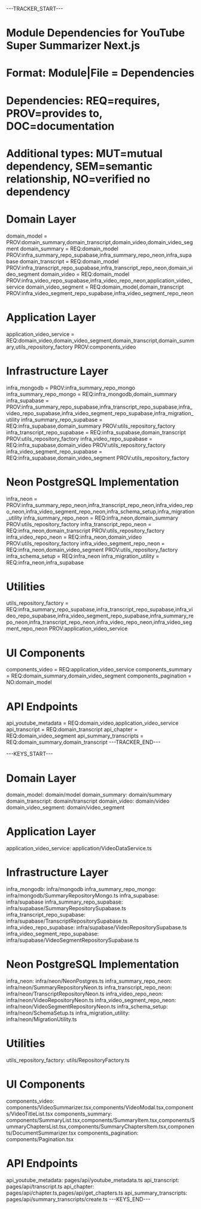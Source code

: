 ---TRACKER_START---
# Module Dependencies for YouTube Super Summarizer Next.js
# Format: Module|File = Dependencies
# Dependencies: REQ=requires, PROV=provides to, DOC=documentation
# Additional types: MUT=mutual dependency, SEM=semantic relationship, NO=verified no dependency

# Domain Layer
domain_model = PROV:domain_summary,domain_transcript,domain_video,domain_video_segment
domain_summary = REQ:domain_model PROV:infra_summary_repo_supabase,infra_summary_repo_neon,infra_supabase
domain_transcript = REQ:domain_model PROV:infra_transcript_repo_supabase,infra_transcript_repo_neon,domain_video_segment
domain_video = REQ:domain_model PROV:infra_video_repo_supabase,infra_video_repo_neon,application_video_service
domain_video_segment = REQ:domain_model,domain_transcript PROV:infra_video_segment_repo_supabase,infra_video_segment_repo_neon

# Application Layer
application_video_service = REQ:domain_video,domain_video_segment,domain_transcript,domain_summary,utils_repository_factory PROV:components_video

# Infrastructure Layer
infra_mongodb = PROV:infra_summary_repo_mongo
infra_summary_repo_mongo = REQ:infra_mongodb,domain_summary
infra_supabase = PROV:infra_summary_repo_supabase,infra_transcript_repo_supabase,infra_video_repo_supabase,infra_video_segment_repo_supabase,infra_migration_utility
infra_summary_repo_supabase = REQ:infra_supabase,domain_summary PROV:utils_repository_factory
infra_transcript_repo_supabase = REQ:infra_supabase,domain_transcript PROV:utils_repository_factory
infra_video_repo_supabase = REQ:infra_supabase,domain_video PROV:utils_repository_factory
infra_video_segment_repo_supabase = REQ:infra_supabase,domain_video_segment PROV:utils_repository_factory

# Neon PostgreSQL Implementation
infra_neon = PROV:infra_summary_repo_neon,infra_transcript_repo_neon,infra_video_repo_neon,infra_video_segment_repo_neon,infra_schema_setup,infra_migration_utility
infra_summary_repo_neon = REQ:infra_neon,domain_summary PROV:utils_repository_factory
infra_transcript_repo_neon = REQ:infra_neon,domain_transcript PROV:utils_repository_factory
infra_video_repo_neon = REQ:infra_neon,domain_video PROV:utils_repository_factory
infra_video_segment_repo_neon = REQ:infra_neon,domain_video_segment PROV:utils_repository_factory
infra_schema_setup = REQ:infra_neon
infra_migration_utility = REQ:infra_neon,infra_supabase

# Utilities
utils_repository_factory = REQ:infra_summary_repo_supabase,infra_transcript_repo_supabase,infra_video_repo_supabase,infra_video_segment_repo_supabase,infra_summary_repo_neon,infra_transcript_repo_neon,infra_video_repo_neon,infra_video_segment_repo_neon PROV:application_video_service

# UI Components
components_video = REQ:application_video_service
components_summary = REQ:domain_summary,domain_video_segment
components_pagination = NO:domain_model

# API Endpoints
api_youtube_metadata = REQ:domain_video,application_video_service
api_transcript = REQ:domain_transcript
api_chapter = REQ:domain_video_segment
api_summary_transcripts = REQ:domain_summary,domain_transcript
---TRACKER_END---

---KEYS_START---
# Domain Layer
domain_model: domain/model
domain_summary: domain/summary
domain_transcript: domain/transcript
domain_video: domain/video
domain_video_segment: domain/video_segment

# Application Layer
application_video_service: application/VideoDataService.ts

# Infrastructure Layer
infra_mongodb: infra/mongodb
infra_summary_repo_mongo: infra/mongodb/SummaryRepositoryMongo.ts
infra_supabase: infra/supabase
infra_summary_repo_supabase: infra/supabase/SummaryRepositorySupabase.ts
infra_transcript_repo_supabase: infra/supabase/TranscriptRepositorySupabase.ts
infra_video_repo_supabase: infra/supabase/VideoRepositorySupabase.ts
infra_video_segment_repo_supabase: infra/supabase/VideoSegmentRepositorySupabase.ts

# Neon PostgreSQL Implementation
infra_neon: infra/neon/NeonPostgres.ts
infra_summary_repo_neon: infra/neon/SummaryRepositoryNeon.ts
infra_transcript_repo_neon: infra/neon/TranscriptRepositoryNeon.ts
infra_video_repo_neon: infra/neon/VideoRepositoryNeon.ts
infra_video_segment_repo_neon: infra/neon/VideoSegmentRepositoryNeon.ts
infra_schema_setup: infra/neon/SchemaSetup.ts
infra_migration_utility: infra/neon/MigrationUtility.ts

# Utilities
utils_repository_factory: utils/RepositoryFactory.ts

# UI Components
components_video: components/VideoSummarizer.tsx,components/VideoModal.tsx,components/VideoTitleList.tsx
components_summary: components/SummaryList.tsx,components/SummaryItem.tsx,components/SummaryChaptersList.tsx,components/SummaryChaptersItem.tsx,components/DocumentSummarizer.tsx
components_pagination: components/Pagination.tsx

# API Endpoints
api_youtube_metadata: pages/api/youtube_metadata.ts
api_transcript: pages/api/transcript.ts
api_chapter: pages/api/chapter.ts,pages/api/get_chapters.ts
api_summary_transcripts: pages/api/summary_transcripts/create.ts
---KEYS_END---